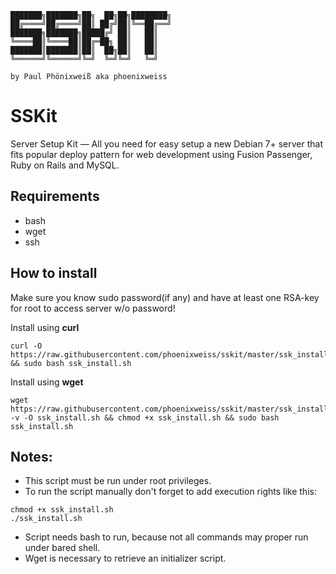 ```
███████╗███████╗██╗  ██╗██╗████████╗
██╔════╝██╔════╝██║ ██╔╝██║╚══██╔══╝
███████╗███████╗█████╔╝ ██║   ██║
╚════██║╚════██║██╔═██╗ ██║   ██║
███████║███████║██║  ██╗██║   ██║
╚══════╝╚══════╝╚═╝  ╚═╝╚═╝   ╚═╝

by Paul Phönixweiß aka phoenixweiss
```

# SSKit
Server Setup Kit — All you need for easy setup a new Debian 7+ server that fits popular deploy pattern for web development using Fusion Passenger, Ruby on Rails and MySQL.

## Requirements

- bash
- wget
- ssh

## How to install

Make sure you know sudo password(if any) and have at least one RSA-key for root to access server w/o password!

Install using __curl__

```
curl -O https://raw.githubusercontent.com/phoenixweiss/sskit/master/ssk_install.sh && sudo bash ssk_install.sh
```

Install using __wget__

```
wget https://raw.githubusercontent.com/phoenixweiss/sskit/master/ssk_install.sh -v -O ssk_install.sh && chmod +x ssk_install.sh && sudo bash ssk_install.sh
```

## Notes:

- This script must be run under root privileges.
- To run the script manually don't forget to add execution rights like this:

```
chmod +x ssk_install.sh
./ssk_install.sh
```
- Script needs bash to run, because not all commands may proper run under bared shell.
- Wget is necessary to retrieve an initializer script.
